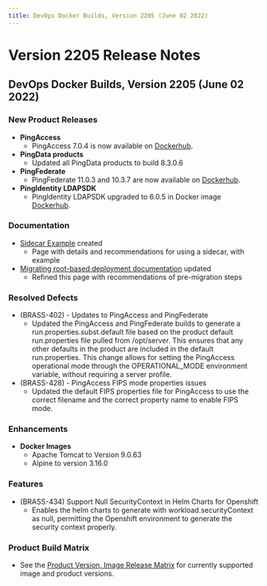 ```yaml
---
title: DevOps Docker Builds, Version 2205 (June 02 2022)
---
```

# Version 2205 Release Notes

## DevOps Docker Builds, Version 2205 (June 02 2022)

### New Product Releases

- **PingAccess**
    - PingAccess 7.0.4 is now available on [Dockerhub](https://hub.docker.com/r/pingidentity/pingaccess).
- **PingData products**
    - Updated all PingData products to build 8.3.0.6
- **PingFederate**
    - PingFederate 11.0.3 and 10.3.7 are now available on [Dockerhub](https://hub.docker.com/r/pingidentity/pingfederate).
- **PingIdentity LDAPSDK**
    - PingIdentity LDAPSDK upgraded to 6.0.5 in Docker image [Dockerhub](https://hub.docker.com/r/pingidentity/pingidentity).

### Documentation
- [Sidecar Example](https://devops.pingidentity.com/deployment/deployK8sUtilitySidecar/) created
    - Page with details and recommendations for using a sidecar, with example
- [Migrating root-based deployment documentation](https://devops.pingidentity.com/how-to/migratingRootToUnprivileged/) updated
    - Refined this page with recommendations of pre-migration steps


### Resolved Defects

- (BRASS-402) - Updates to PingAccess and PingFederate
  -  Updated the PingAccess and PingFederate builds to generate a run.properties.subst.default file based on the product default run.properties file pulled from /opt/server. This ensures that any other defaults in the product are included in the default run.properties. This change allows for setting the PingAccess operational mode through the OPERATIONAL_MODE environment variable, without requiring a server profile.
- (BRASS-428) - PingAccess FIPS mode properties issues
  - Updated the default FIPS properties file for PingAccess to use the correct filename and the correct property name to enable FIPS mode.

### Enhancements
- **Docker Images**
    - Apache Tomcat to Version 9.0.63
    - Alpine to version 3.16.0

### Features
- (BRASS-434) Support Null SecurityContext in Helm Charts for Openshift
    - Enables the helm charts to generate with workload.securityContext as null, permitting the Openshift environment to generate the security context properly.
        

### Product Build Matrix

- See the [Product Version, Image Release Matrix](https://docs.google.com/spreadsheets/d/e/2PACX-1vSvySYHZxK-NOMeOMKSVjZWRr64T4raSNfrkcxdTRUxsftSwKgAN5z_gQarxywjIPJaVG8WJMt7ehXI/pub?output=pdf)
for currently supported image and product versions.
